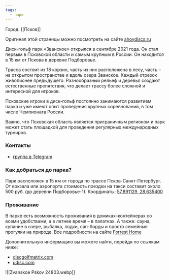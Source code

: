 ```yaml
---
tags:
  - парк
---
```

Город: [[Псков]]

Оригинал этой страницы можно посмотреть на сайте [ahoydiscs.ru](https://ahoydiscs.ru/disk-golf-park-zvanskoe/)

Диск-гольф парк «Званское» открылся в сентябре 2021 года. Он стал первым в Псковской области и самым крупным в России. Он находится в 15 км от Пскова в деревне Подборовье.

Трасса состоит из 18 корзин, часть из них расположена в лесу, часть – на открытом пространстве и вдоль озера Званское. Каждый отрезок живописнее предыдущего. Разнообразный рельеф и деревья создают естественные препятствия, что делает трассу более сложной и интересной для игроков.

Псковские игроки в диск-гольф постоянно занимаются развитием парка и уже имеют опыт проведения крупных соревнований, в том числе Чемпионата России.  

Важно, что Псковская область является приграничным регионом и парк может стать площадкой для проведения регулярных международных турниров.

### Контакты
- [группа в Telegram](https://t.me/+Tv63ewM5Zuc3MTY6)

### Как добраться до парка?
Парк расположен в 15 км от города по трассе Псков-Санкт-Петербург. От вокзала или аэропорта стоимость поездки на такси составит около 500 руб. (до деревни Подборовье-1). Координаты: [57.891129, 28.635400](https://yandex.ru/maps/-/CCUcAQG9WD)

### Проживание
В парке есть возможность проживания в домиках–контейнерах со всеми удобствами, а в летнее время – в палатках. А также: сауна, купание в озере, рыбалка, лодки, сап-борды и просто семейные прогулки на природе. Все подробности на сайте [Forrest Home](https://forresthome.ru/)

Дополнительную информацию вы можете найти, перейдя по ссылкам ниже:
- [discgolfmetrix.com](https://discgolfmetrix.com/course/24803)
- [udisc.com](https://udisc.com/courses/zvanskoe-disc-golf-park-ebfD)

![[Zvanskoe Pskov 24803.webp]]

